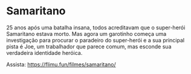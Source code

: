 # Samaritano
25 anos após uma batalha insana, todos acreditavam que o super-herói Samaritano estava morto. Mas agora um garotinho começa uma investigação para procurar o paradeiro do super-herói e a sua principal pista é Joe, um trabalhador que parece comum, mas esconde sua verdadeira identidade heróica.

Assista: https://flimu.fun/filmes/samaritano/
